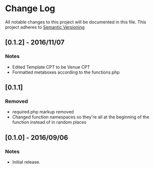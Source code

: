 # Change Log
All notable changes to this project will be documented in this file.
This project adheres to [Semantic Versioning](http://semver.org/)

## [0.1.2] - 2016/11/07
### Notes
- Edited Template CPT to be Venue CPT
- Formatted metaboxes according to the functions.php

## [0.1.1]
### Removed
- required.php markup removed
- Changed function namespaces so they're all at the beginning of the function instead of in random places

## [0.1.0] - 2016/09/06
### Notes
- Initial release.







